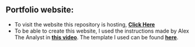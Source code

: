 ## Portfolio website:

- To visit the website this repository is hosting, __[Click Here](FawzyAlmatary.github.io)__
- To be able to create this website, I used the instructions made by Alex The Analyst in __[this video](https://www.youtube.com/watch?v=ocdwh0KYeUs)__. The template I used can be found __[here](https://html5up.net/prologue)__.
